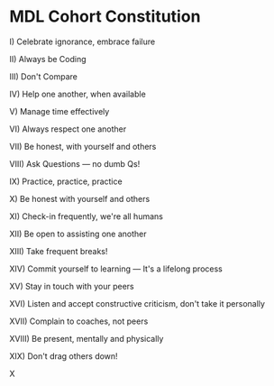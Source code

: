 # MDL Cohort Constitution


I) Celebrate ignorance, embrace failure

II) Always be Coding

III) Don't Compare

IV) Help one another, when available

V) Manage time effectively

VI) Always respect one another

VII) Be honest, with yourself and others

VIII) Ask Questions — no dumb Qs!

IX) Practice, practice, practice

X) Be honest with yourself and others

XI) Check-in frequently, we're all humans

XII) Be open to assisting one another

XIII) Take frequent breaks!

XIV) Commit yourself to learning — It's a lifelong process

XV) Stay in touch with your peers

XVI) Listen and accept constructive criticism, don't take it personally

XVII) Complain to coaches, not peers

XVIII) Be present, mentally and physically

XIX) Don't drag others down!


X
